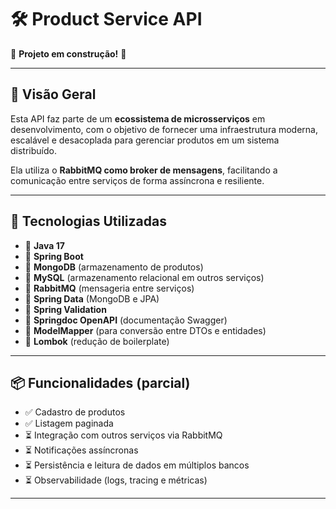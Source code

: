 # 🛠️ Product Service API

🚧 **Projeto em construção!** 🚧

---

## 🧩 Visão Geral

Esta API faz parte de um **ecossistema de microsserviços** em desenvolvimento, com o objetivo de fornecer uma infraestrutura moderna, escalável e desacoplada para gerenciar produtos em um sistema distribuído.

Ela utiliza o **RabbitMQ como broker de mensagens**, facilitando a comunicação entre serviços de forma assíncrona e resiliente.

---

## 🧪 Tecnologias Utilizadas

- 🔹 **Java 17**
- 🔹 **Spring Boot**
- 🔹 **MongoDB** (armazenamento de produtos)
- 🔹 **MySQL** (armazenamento relacional em outros serviços)
- 🔹 **RabbitMQ** (mensageria entre serviços)
- 🔹 **Spring Data** (MongoDB e JPA)
- 🔹 **Spring Validation**
- 🔹 **Springdoc OpenAPI** (documentação Swagger)
- 🔹 **ModelMapper** (para conversão entre DTOs e entidades)
- 🔹 **Lombok** (redução de boilerplate)

---

## 📦 Funcionalidades (parcial)

- ✅ Cadastro de produtos
- ✅ Listagem paginada
- ⏳ Integração com outros serviços via RabbitMQ
- ⏳ Notificações assíncronas
- ⏳ Persistência e leitura de dados em múltiplos bancos
- ⏳ Observabilidade (logs, tracing e métricas)

---


